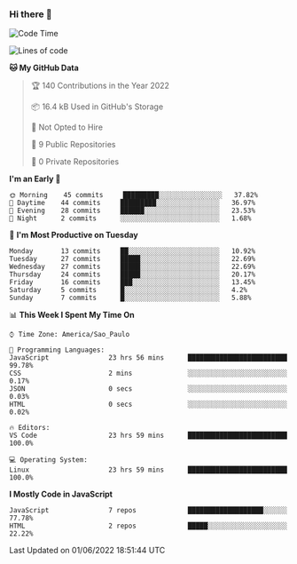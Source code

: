 ### Hi there 👋



<!--START_SECTION:waka-->
![Code Time](http://img.shields.io/badge/Code%20Time-0%20secs-blue)

![Lines of code](https://img.shields.io/badge/From%20Hello%20World%20I%27ve%20Written-1%20Million%20lines%20of%20code-blue)

**🐱 My GitHub Data** 

> 🏆 140 Contributions in the Year 2022
 > 
> 📦 16.4 kB Used in GitHub's Storage 
 > 
> 🚫 Not Opted to Hire
 > 
> 📜 9 Public Repositories 
 > 
> 🔑 0 Private Repositories  
 > 
**I'm an Early 🐤** 

```text
🌞 Morning    45 commits     █████████░░░░░░░░░░░░░░░░   37.82% 
🌆 Daytime    44 commits     █████████░░░░░░░░░░░░░░░░   36.97% 
🌃 Evening    28 commits     ██████░░░░░░░░░░░░░░░░░░░   23.53% 
🌙 Night      2 commits      ░░░░░░░░░░░░░░░░░░░░░░░░░   1.68%

```
📅 **I'm Most Productive on Tuesday** 

```text
Monday       13 commits     ██░░░░░░░░░░░░░░░░░░░░░░░   10.92% 
Tuesday      27 commits     █████░░░░░░░░░░░░░░░░░░░░   22.69% 
Wednesday    27 commits     █████░░░░░░░░░░░░░░░░░░░░   22.69% 
Thursday     24 commits     █████░░░░░░░░░░░░░░░░░░░░   20.17% 
Friday       16 commits     ███░░░░░░░░░░░░░░░░░░░░░░   13.45% 
Saturday     5 commits      █░░░░░░░░░░░░░░░░░░░░░░░░   4.2% 
Sunday       7 commits      █░░░░░░░░░░░░░░░░░░░░░░░░   5.88%

```


📊 **This Week I Spent My Time On** 

```text
⌚︎ Time Zone: America/Sao_Paulo

💬 Programming Languages: 
JavaScript               23 hrs 56 mins      █████████████████████████   99.78% 
CSS                      2 mins              ░░░░░░░░░░░░░░░░░░░░░░░░░   0.17% 
JSON                     0 secs              ░░░░░░░░░░░░░░░░░░░░░░░░░   0.03% 
HTML                     0 secs              ░░░░░░░░░░░░░░░░░░░░░░░░░   0.02%

🔥 Editors: 
VS Code                  23 hrs 59 mins      █████████████████████████   100.0%

💻 Operating System: 
Linux                    23 hrs 59 mins      █████████████████████████   100.0%

```

**I Mostly Code in JavaScript** 

```text
JavaScript               7 repos             ███████████████████░░░░░░   77.78% 
HTML                     2 repos             █████░░░░░░░░░░░░░░░░░░░░   22.22%

```



 Last Updated on 01/06/2022 18:51:44 UTC
<!--END_SECTION:waka-->

